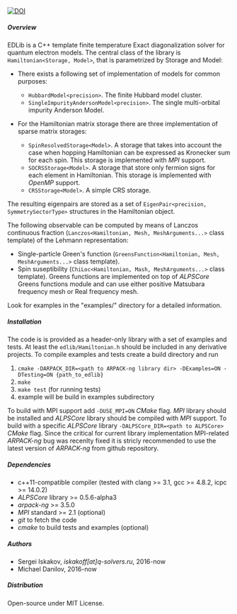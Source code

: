 [![DOI](https://zenodo.org/badge/63707930.svg)](https://zenodo.org/badge/latestdoi/63707930)

##### Overview
EDLib is a C++ template finite temperature Exact diagonalization solver for quantum electron models.
The central class of the library is `Hamiltonian<Storage, Model>`, that is parametrized by Storage and Model:

- There exists a following set of implementation of models for common purposes:
    - `HubbardModel<precision>`. The finite Hubbard model cluster.
    - `SingleImpurityAndersonModel<precision>`. The single multi-orbital impurity Anderson Model.

- For the Hamiltonian matrix storage there are three implementation of sparse matrix storages:
    - `SpinResolvedStorage<Model>`. A storage that takes into account the case when hopping Hamiltonian 
    can be expressed as Kronecker sum for each spin. This storage is implemented with *MPI* support.
    - `SOCRSStorage<Model>`. A storage that store only fermion signs for each element in Hamiltonian. 
    This storage is implemented with *OpenMP* support.
    - `CRSStorage<Model>`. A simple CRS storage.

The resulting eigenpairs are stored as a set of `EigenPair<precision, SymmetrySectorType>` structures in 
the Hamiltonian object. 

The following observable can be computed by means of Lanczos continuous fraction 
(`Lanczos<Hamiltonian, Mesh, MeshArguments...>` class template) of the Lehmann representation:
- Single-particle Green's function (`GreensFunction<Hamiltonian, Mesh, MeshArguments...>` class template).
- Spin suseptibility (`ChiLoc<Hamiltonian, Mash, MeshArguments...>` class template).
Greens functions are implemented on top of *ALPSCore* Greens functions module and can use either positive 
Matsubara frequency mesh or Real frequency mesh.

Look for examples in the "examples/" directory for a detailed information.

##### Installation ###
The code is is provided as a header-only library with a set of examples and tests.
At least the `edlib/Hamiltonian.h` should be included in any derivative projects.
To compile examples and tests create a build directory and run 

1. `cmake -DARPACK_DIR=<path to ARPACK-ng library dir> -DExamples=ON -DTesting=ON {path_to_edlib}`
2. `make`
3. `make test` (for running tests)
4. example will be build in examples subdirectory

To build with MPI support add `-DUSE_MPI=ON` *CMake* flag. *MPI* library should be installed and *ALPSCore* 
library should be compiled with *MPI* support. To build with a specific *ALPSCore* library 
`-DALPSCore_DIR=<path to ALPSCore>` *CMake* flag. Since the critical for current library implementation 
MPI-related *ARPACK-ng* bug was recenlty fixed it is stricly recommended to use the latest version 
of *ARPACK-ng* from github repository.

##### Dependencies 
- c++11-compatible compiler (tested with clang >= 3.1, gcc >= 4.8.2, icpc >= 14.0.2)  
- *ALPSCore* library >= 0.5.6-alpha3
- *arpack-ng* >= 3.5.0
- *MPI* standard >= 2.1 (optional)
- *git* to fetch the code 
- *cmake* to build tests and examples (optional)

##### Authors
- Sergei Iskakov, *iskakoff[at]q-solvers.ru*, 2016-now
- Michael Danilov, 2016-now

##### Distribution
Open-source under MIT License.
